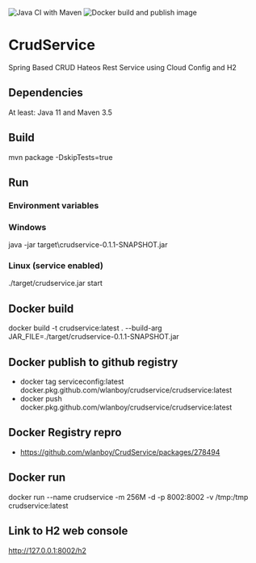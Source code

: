![Java CI with Maven](https://github.com/wlanboy/CrudService/workflows/Java%20CI%20with%20Maven/badge.svg?branch=master) ![Docker build and publish image](https://github.com/wlanboy/CrudService/workflows/Docker%20build%20and%20publish%20image/badge.svg)

# CrudService
Spring Based CRUD Hateos Rest Service using Cloud Config and H2

## Dependencies
At least: Java 11 and Maven 3.5

## Build 
mvn package -DskipTests=true

## Run 
### Environment variables

### Windows
java -jar target\crudservice-0.1.1-SNAPSHOT.jar

### Linux (service enabled)
./target/crudservice.jar start

## Docker build
docker build -t crudservice:latest . --build-arg JAR_FILE=./target/crudservice-0.1.1-SNAPSHOT.jar

## Docker publish to github registry
- docker tag serviceconfig:latest docker.pkg.github.com/wlanboy/crudservice/crudservice:latest
- docker push docker.pkg.github.com/wlanboy/crudservice/crudservice:latest

## Docker Registry repro
- https://github.com/wlanboy/CrudService/packages/278494

## Docker run
docker run --name crudservice -m 256M -d -p 8002:8002 -v /tmp:/tmp crudservice:latest

## Link to H2 web console
http://127.0.0.1:8002/h2
